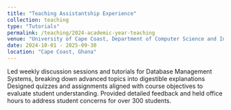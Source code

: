 ```yaml
---
title: "Teaching Assistantship Experience"
collection: teaching
type: "Tutorials"
permalink: /teaching/2024-academic-year-teaching
venue: "University of Cape Coast, Department of Computer Science and Information Technology"
date: 2024-10-01 - 2025-09-30
location: "Cape Coast, Ghana"
---
```


 Led weekly discussion sessions and tutorials for Database Management Systems, breaking down advanced topics into digestible explanations
Designed quizzes and assignments aligned with course objectives to evaluate student understanding. Provided detailed feedback and held office hours to address student concerns for over 300 students.


